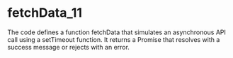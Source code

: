 # fetchData_11
The code defines a function fetchData that simulates an asynchronous API call using a setTimeout function. It returns a Promise that resolves with a success message or rejects with an error.
